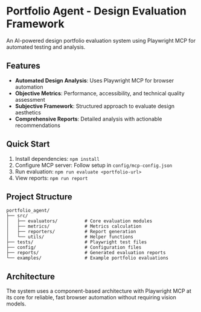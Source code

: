 # Portfolio Agent - Design Evaluation Framework

An AI-powered design portfolio evaluation system using Playwright MCP for automated testing and analysis.

## Features

- **Automated Design Analysis**: Uses Playwright MCP for browser automation
- **Objective Metrics**: Performance, accessibility, and technical quality assessment
- **Subjective Framework**: Structured approach to evaluate design aesthetics
- **Comprehensive Reports**: Detailed analysis with actionable recommendations

## Quick Start

1. Install dependencies: `npm install`
2. Configure MCP server: Follow setup in `config/mcp-config.json`
3. Run evaluation: `npm run evaluate <portfolio-url>`
4. View reports: `npm run report`

## Project Structure

```
portfolio_agent/
├── src/
│   ├── evaluators/          # Core evaluation modules
│   ├── metrics/             # Metrics calculation
│   ├── reporters/           # Report generation
│   └── utils/               # Helper functions
├── tests/                   # Playwright test files
├── config/                  # Configuration files
├── reports/                 # Generated evaluation reports
└── examples/                # Example portfolio evaluations
```

## Architecture

The system uses a component-based architecture with Playwright MCP at its core for reliable, fast browser automation without requiring vision models.